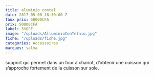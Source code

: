 ```yaml
---
title: aluminio contel
date: 2017-05-08 18:30:00 Z
faux prix: 60000CFA
prix: 50000CFA
label: 5%OFF
image: "/uploads/AlluminioConTelaio.jpg"
fiche: "/uploads/fiche.jpg"
categories: Accessoires
marques: salva
---
```


 support qui permet dans un four à chariot, d’obtenir une cuisson qui s’approche fortement de la cuisson sur sole.